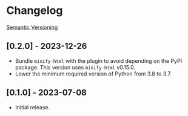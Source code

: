 # Changelog

[Semantic Versioning](https://semver.org/)

## [0.2.0] - 2023-12-26

- Bundle `minify-html` with the plugin to avoid depending on the PyPI package. This version uses `minify-html` v0.15.0.
- Lower the minimum required version of Python from 3.8 to 3.7.

## [0.1.0] - 2023-07-08

- Initial release.
